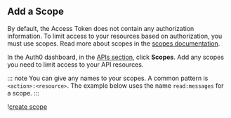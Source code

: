 ## Add a Scope

By default, the Access Token does not contain any authorization information. To limit access to your resources based on authorization, you must use scopes. Read more about scopes in the <a href="/scopes" target="_blank">scopes documentation</a>.

In the Auth0 dashboard, in the <a href="$manage_url/#/apis" target="_blank">APIs section</a>, click **Scopes**. Add any scopes you need to limit access to your API resources.

::: note
You can give any names to your scopes. A common pattern is `<action>:<resource>`. The example below uses the name `read:messages` for a scope.
:::

!<a href="/media/articles/api-auth/create-scope.png" target="_blank">create scope</a>
